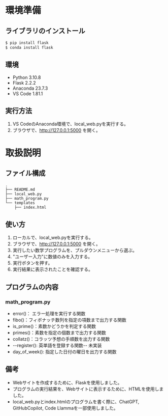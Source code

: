 

# 環境準備
## ライブラリのインストール
```bash
$ pip install flask   
$ conda install flask
```

## 環境
- Python 3.10.8
- Flask 2.2.2
- Anaconda 23.7.3
- VS Code 1.81.1

## 実行方法
1. VS CodeのAnaconda環境で、local_web.pyを実行する。
2. ブラウザで、http://127.0.0.1:5000 を開く。


# 取扱説明
## ファイル構成
```
.
├── README.md
├── local_web.py
├── math_program.py
└── templates
    ├── index.html
```

## 使い方
1. ローカルで、local_web.pyを実行する。
2. ブラウザで、http://127.0.0.1:5000 を開く。
3. 実行したい数学プログラムを、プルダウンメニューから選ぶ。
4. "ユーザー入力"に数値のみを入力する。
5. 実行ボタンを押す。
6. 実行結果に表示されたことを確認する。


## プログラムの内容
### math_program.py
- error()： エラー処理を実行する関数
- fibo()：フィボナッチ数列を指定の項数まで出力する関数
- is_prime()：素数かどうかを判定する関数
- primes()：素数を指定の個数まで出力する関数
- collatz()：コラッツ予想の手順数を出力する関数
- --register(): 英単語を登録する関数-- 未実装
- day_of_week(): 指定した日付の曜日を出力する関数


## 備考
- Webサイトを作成するために、Flaskを使用しました。
- プログラムの実行結果を、Webサイトに表示するために、HTMLを使用しました。
- local_web.pyとindex.htmlのプログラムを書く際に、ChatGPT, GitHubCopilot, Code Llammaを一部使用しました。




